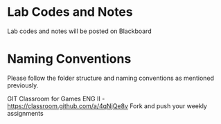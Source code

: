 # Lab Codes and Notes
Lab codes and notes will be posted on Blackboard

# Naming Conventions
Please follow the folder structure and naming conventions as mentioned previously. 


GIT Classroom for Games ENG II - https://classroom.github.com/a/4qNjQe8v
Fork and push your weekly assignments
